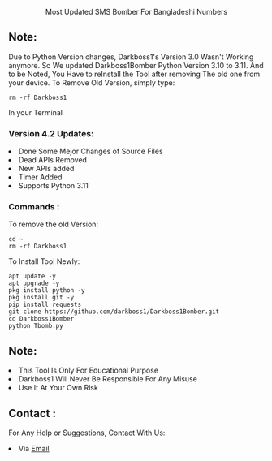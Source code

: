 <p align="center">Most Updated SMS Bomber For Bangladeshi Numbers</p>

## Note:
Due to Python Version changes, Darkboss1's Version 3.0 Wasn't Working anymore. So We updated Darkboss1Bomber Python Version 3.10 to 3.11. And to be Noted, You Have to reInstall the Tool after removing The old one from your device. To Remove Old Version, simply type:
``` shell script
rm -rf Darkboss1
```
In your Terminal

### Version 4.2 Updates:
<li>Done Some Mejor Changes of Source Files</li>
<li>Dead APIs Removed</li>
<li>New APIs added</li>
<li>Timer Added</li>
<li>Supports Python 3.11</li>

### Commands :
To remove the old Version:
``` shell script
cd ~
rm -rf Darkboss1
```
To Install Tool Newly:

``` shell script
apt update -y
apt upgrade -y
pkg install python -y
pkg install git -y
pip install requests
git clone https://github.com/darkboss1/Darkboss1Bomber.git
cd Darkboss1Bomber
python Tbomb.py
```

## Note:
<li>This Tool Is Only For Educational Purpose</li>
<li>Darkboss1 Will Never Be Responsible For Any Misuse</li>
<li>Use It At Your Own Risk</li>

## Contact :
For Any Help or Suggestions, Contact With Us:
<li> Via <a href="mailto: anonymousvai345@gmail.com">Email</a>
